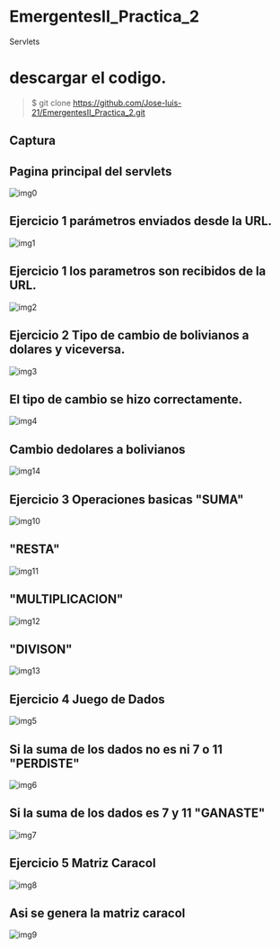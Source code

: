 # EmergentesII_Practica_2
Servlets
# descargar el codigo.
>$ git clone https://github.com/Jose-luis-21/EmergentesII_Practica_2.git

Captura
---

## Pagina principal del servlets

![img0](https://user-images.githubusercontent.com/54046238/83977688-73578180-a8d0-11ea-8848-9651783b92cd.png)

## Ejercicio 1 parámetros enviados desde la URL.

![img1](https://user-images.githubusercontent.com/54046238/83977883-a9493580-a8d1-11ea-87b2-387a687f9345.png)

## Ejercicio 1 los parametros son recibidos de la URL.

![img2](https://user-images.githubusercontent.com/54046238/83977928-f0cfc180-a8d1-11ea-8d15-9a0a4f8496e3.png)

## Ejercicio 2 Tipo de cambio de bolivianos a dolares y viceversa.

![img3](https://user-images.githubusercontent.com/54046238/83977986-59b73980-a8d2-11ea-965c-92313e61319c.png)

## El tipo de cambio se hizo correctamente.

![img4](https://user-images.githubusercontent.com/54046238/83978025-a1d65c00-a8d2-11ea-859a-87820fd08865.png)

## Cambio dedolares a bolivianos

![img14](https://user-images.githubusercontent.com/54046238/83980794-8412f200-a8e6-11ea-82a1-71ac6f558001.png)

## Ejercicio 3 Operaciones basicas "SUMA"

![img10](https://user-images.githubusercontent.com/54046238/83980835-d94f0380-a8e6-11ea-812e-6acfe4727e1e.png)

## "RESTA"

![img11](https://user-images.githubusercontent.com/54046238/83980894-377be680-a8e7-11ea-9922-cc4af9fd81a1.png)

## "MULTIPLICACION"

![img12](https://user-images.githubusercontent.com/54046238/83980929-714ced00-a8e7-11ea-885d-f0dfa883537d.png)

## "DIVISON"

![img13](https://user-images.githubusercontent.com/54046238/83980953-a9ecc680-a8e7-11ea-97a9-1ef6f98b5535.png)

## Ejercicio 4 Juego de Dados

![img5](https://user-images.githubusercontent.com/54046238/83981008-0fd94e00-a8e8-11ea-8815-569e832e57f5.png)

## Si la suma de los dados no es ni 7 o 11 "PERDISTE"

![img6](https://user-images.githubusercontent.com/54046238/83981041-5169f900-a8e8-11ea-8b27-e31afd05a8e4.png)

## Si la suma de los dados es 7 y 11 "GANASTE"

![img7](https://user-images.githubusercontent.com/54046238/83981103-f4227780-a8e8-11ea-9270-8eb2928016b8.png)

## Ejercicio 5 Matriz Caracol

![img8](https://user-images.githubusercontent.com/54046238/83981124-292eca00-a8e9-11ea-80f1-f73c073d46ca.png)

## Asi se genera la matriz caracol

![img9](https://user-images.githubusercontent.com/54046238/83981181-a9552f80-a8e9-11ea-80ca-e107a5f525f5.png)
